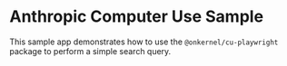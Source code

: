 # Anthropic Computer Use Sample

This sample app demonstrates how to use the `@onkernel/cu-playwright` package to perform a simple search query. 
